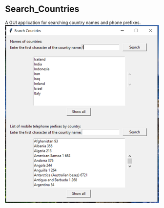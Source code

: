 # Search_Countries
A GUI application for searching country names and phone prefixes.
![image from ToDoList user interface](https://github.com/PAIREN1383/Search_Countries/blob/main/Search_Countries_png.PNG)
